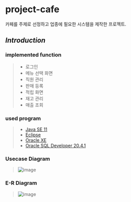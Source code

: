 # project-cafe
카페를 주제로 선정하고 업종에 필요한 시스템을 제작한 프로젝트.

## *Introduction*
### implemented function
> * 로그인
> * 메뉴 선택 화면
> * 직원 관리
> * 판매 등록
> * 적립 화면
> * 재고 관리
> * 매출 조회

### used program
> * [Java SE 11](https://www.oracle.com/kr/java/technologies/javase-downloads.html, "java SE 11 link")
> * [Eclipse](https://www.eclipse.org/downloads/download.php?file=/oomph/epp/2021-06/R/eclipse-inst-jre-win64.exe, "eclipse IDE link")
> * [Oracle XE](https://www.oracle.com/kr/database/technologies/xe-downloads.html, "oracle XE link")
> * [Oracle SQL Developer 20.4.1](https://www.oracle.com/tools/downloads/sqldev-downloads.html, "oracle sql developer link")

### Usecase Diagram
> ![image](https://user-images.githubusercontent.com/80576569/125247310-c39fdf00-e32d-11eb-9876-cd185c636f53.png)

### E-R Diagram
> ![image](https://user-images.githubusercontent.com/80576569/125249555-4fb30600-e330-11eb-90d4-c3b53fd98a42.png)

